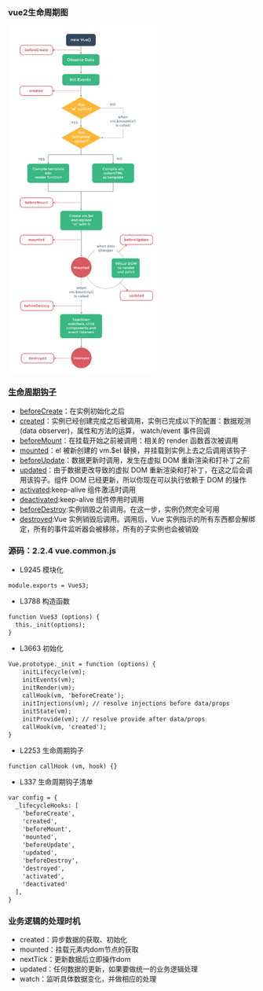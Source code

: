 ###  vue2生命周期图  
<img src="./imgs/lifecycle.png" alt="" height="60%" width="60%">

### [生命周期钩子](http://cn.vuejs.org/v2/api/#选项-生命周期钩子)
+ [beforeCreate](http://cn.vuejs.org/v2/api/#beforeCreate)：在实例初始化之后
+ [created](http://cn.vuejs.org/v2/api/#created)：实例已经创建完成之后被调用，实例已完成以下的配置：数据观测(data observer)，属性和方法的运算， watch/event 事件回调
+ [beforeMount](http://cn.vuejs.org/v2/api/#beforeMount)：在挂载开始之前被调用：相关的 render 函数首次被调用
+ [mounted](http://cn.vuejs.org/v2/api/#mounted)：el 被新创建的 vm.$el 替换，并挂载到实例上去之后调用该钩子
+ [beforeUpdate](http://cn.vuejs.org/v2/api/#beforeUpdate)：数据更新时调用，发生在虚拟 DOM 重新渲染和打补丁之前
+ [updated](http://cn.vuejs.org/v2/api/#updated)：由于数据更改导致的虚拟 DOM 重新渲染和打补丁，在这之后会调用该钩子。组件 DOM 已经更新，所以你现在可以执行依赖于 DOM 的操作
+ [activated](http://cn.vuejs.org/v2/api/#activated):keep-alive 组件激活时调用
+ [deactivated](http://cn.vuejs.org/v2/api/#deactivated):keep-alive 组件停用时调用
+ [beforeDestroy](http://cn.vuejs.org/v2/api/#beforeDestroy):实例销毁之前调用。在这一步，实例仍然完全可用
+ [destroyed](http://cn.vuejs.org/v2/api/#destroyed):Vue 实例销毁后调用。调用后，Vue 实例指示的所有东西都会解绑定，所有的事件监听器会被移除，所有的子实例也会被销毁

### 源码：2.2.4 vue.common.js
+ L9245 模块化
```
module.exports = Vue$3;
```
+ L3788 构造函数
```
function Vue$3 (options) {
  this._init(options);
}
```

+ L3663 初始化
```
Vue.prototype._init = function (options) {
    initLifecycle(vm);
    initEvents(vm);
    initRender(vm);
    callHook(vm, 'beforeCreate');
    initInjections(vm); // resolve injections before data/props
    initState(vm);
    initProvide(vm); // resolve provide after data/props
    callHook(vm, 'created');
}
```

+ L2253 生命周期钩子
```
function callHook (vm, hook) {}
```

+ L337 生命周期钩子清单
```
var config = {
  _lifecycleHooks: [
    'beforeCreate',
    'created',
    'beforeMount',
    'mounted',
    'beforeUpdate',
    'updated',
    'beforeDestroy',
    'destroyed',
    'activated',
    'deactivated'
  ],
}  
```

### 业务逻辑的处理时机
+ created：异步数据的获取、初始化
+ mounted：挂载元素内dom节点的获取
+ nextTick：更新数据后立即操作dom
+ updated：任何数据的更新，如果要做统一的业务逻辑处理
+ watch：监听具体数据变化，并做相应的处理
